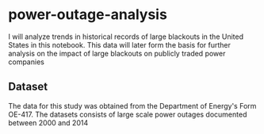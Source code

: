 # power-outage-analysis
I will analyze trends in historical records of large blackouts in the United States in this notebook. This data will later form the basis for further analysis on the impact of large blackouts on publicly traded power companies

## Dataset
The data for this study was obtained from the Department of Energy's Form OE-417. The datasets consists of large scale power outages documented between 2000 and 2014
